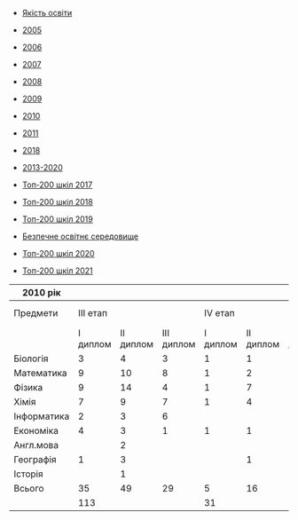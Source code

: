 - [Якість освіти](/info/education/)

- [2005](/info/education/2005/)

- [2006](/info/education/2006/)

- [2007](/info/education/2007/)

- [2008](/info/education/2008/)

- [2009](/info/education/2009/)

- [2010](/info/education/2010/)

- [2011](/info/education/2011/)

- [2018](/info/education/2018/)

- [2013-2020](/info/education/2013-2020/)

- [Топ-200 шкіл 2017](/info/education/топ-200-шкіл-2017/)

- [Топ-200 шкіл 2018](/info/education/топ-200-шкіл-2018/)

- [Топ-200 шкіл 2019](/info/education/топ-200-шкіл-2019/)

- [Безпечне освітнє середовище](/info/education/безпечне-освітнє-середовище/)

- [Топ-200 шкіл 2020](/info/education/топ-200-шкіл-2020/)

- [Топ-200 шкіл 2021](/info/education/топ-200-шкіл-2021/)



|  2010 рік   |          |           |            |          |           |            |                      |     |
| ----------- | -------- | --------- | ---------- | -------- | --------- | ---------- | -------------------- | --- |
|  Предмети   | III етап |           |            | IV етап  |           |            | Міжнародні олімпіади |     |
|             | I диплом | II диплом | III диплом | I диплом | II диплом | III диплом |      Відбір МО       | МО  |
|  Біологія   |    3     |     4     |     3      |    1     |     1     |            |                      |     |
| Математика  |    9     |    10     |     8      |    1     |     2     |     4      |          1           |     |
|   Фізика    |    9     |    14     |     4      |    1     |     7     |     1      |          2           |  1  |
|    Хімія    |    7     |     9     |     7      |    1     |     4     |     4      |          1           |  1  |
| Інформатика |    2     |     3     |     6      |          |           |     1      |                      |     |
|  Економіка  |    4     |     3     |     1      |    1     |     1     |            |                      |     |
|  Англ.мова  |          |     2     |            |          |           |            |                      |     |
|  Географія  |    1     |     3     |            |          |     1     |            |                      |     |
|   Історія   |          |     1     |            |          |           |            |                      |     |
|   Всього    |    35    |    49     |     29     |    5     |    16     |     10     |                      |     |
|             |   113    |           |            |    31    |           |            |          4           |  2  |

